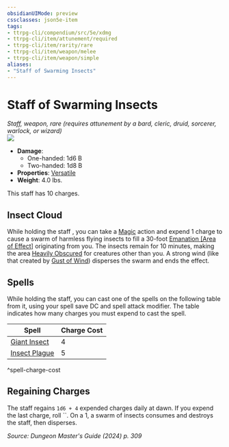 ```yaml
---
obsidianUIMode: preview
cssclasses: json5e-item
tags:
- ttrpg-cli/compendium/src/5e/xdmg
- ttrpg-cli/item/attunement/required
- ttrpg-cli/item/rarity/rare
- ttrpg-cli/item/weapon/melee
- ttrpg-cli/item/weapon/simple
aliases: 
- "Staff of Swarming Insects"
---
```

# Staff of Swarming Insects
*Staff, weapon, rare (requires attunement by a bard, cleric, druid, sorcerer, warlock, or wizard)*  
![](3-Mechanics/CLI/items/img/staff-of-swarming-insects.webp#right)

- **Damage**:
  - One-handed: 1d6 B
  - Two-handed: 1d8 B
- **Properties**: [Versatile](3-Mechanics/CLI/rules/item-properties.md#Versatile)
- **Weight**: 4.0 lbs.

This staff has 10 charges.

## Insect Cloud

While holding the staff , you can take a [Magic](3-Mechanics/CLI/rules/actions.md#Magic) action and expend 1 charge to cause a swarm of harmless flying insects to fill a 30-foot [Emanation [Area of Effect]](3-Mechanics/CLI/rules/variant-rules/emanation-area-of-effect-xphb.md) originating from you. The insects remain for 10 minutes, making the area [Heavily Obscured](3-Mechanics/CLI/rules/variant-rules/heavily-obscured-xphb.md) for creatures other than you. A strong wind (like that created by [Gust of Wind](3-Mechanics/CLI/spells/gust-of-wind-xphb.md)) disperses the swarm and ends the effect.

## Spells

While holding the staff, you can cast one of the spells on the following table from it, using your spell save DC and spell attack modifier. The table indicates how many charges you must expend to cast the spell.

| Spell | Charge Cost |
|-------|-------------|
| [Giant Insect](3-Mechanics/CLI/spells/giant-insect-xphb.md) | 4 |
| [Insect Plague](3-Mechanics/CLI/spells/insect-plague-xphb.md) | 5 |
^spell-charge-cost

## Regaining Charges

The staff regains `1d6 + 4` expended charges daily at dawn. If you expend the last charge, roll ``. On a 1, a swarm of insects consumes and destroys the staff, then disperses.

*Source: Dungeon Master's Guide (2024) p. 309*